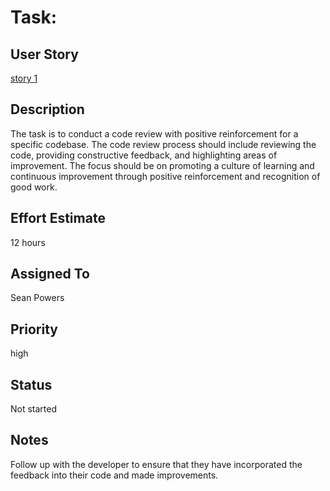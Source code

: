 # Task: 
<!-- Remove Story Links and replace with the actual user story-->
## User Story

[story 1](../story1.md)

## Description

The task is to conduct a code review with positive reinforcement for a specific codebase. The code review process should include reviewing the code, providing constructive feedback, and highlighting areas of improvement. The focus should be on promoting a culture of learning and continuous improvement through positive reinforcement and recognition of good work.

## Effort Estimate

12 hours

## Assigned To

Sean Powers

## Priority

high

## Status

Not started

## Notes

Follow up with the developer to ensure that they have incorporated the feedback into their code and made improvements.

